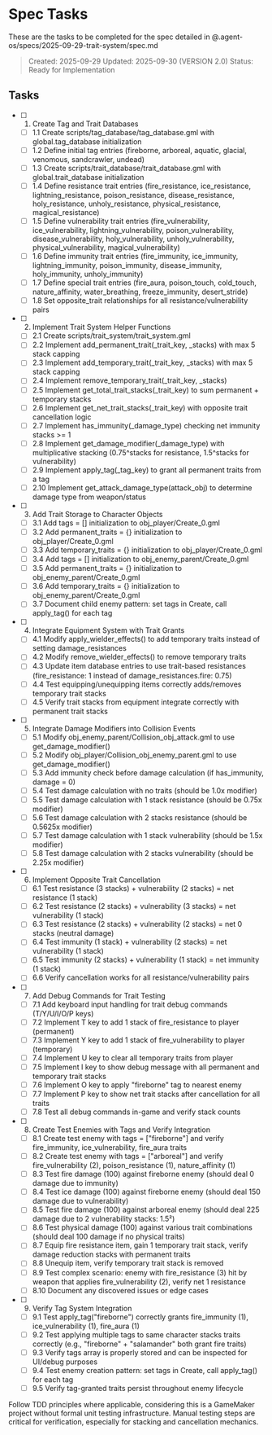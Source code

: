 # Spec Tasks

These are the tasks to be completed for the spec detailed in @.agent-os/specs/2025-09-29-trait-system/spec.md

> Created: 2025-09-29
> Updated: 2025-09-30 (VERSION 2.0)
> Status: Ready for Implementation

## Tasks

- [ ] 1. Create Tag and Trait Databases
  - [ ] 1.1 Create scripts/tag_database/tag_database.gml with global.tag_database initialization
  - [ ] 1.2 Define initial tag entries (fireborne, arboreal, aquatic, glacial, venomous, sandcrawler, undead)
  - [ ] 1.3 Create scripts/trait_database/trait_database.gml with global.trait_database initialization
  - [ ] 1.4 Define resistance trait entries (fire_resistance, ice_resistance, lightning_resistance, poison_resistance, disease_resistance, holy_resistance, unholy_resistance, physical_resistance, magical_resistance)
  - [ ] 1.5 Define vulnerability trait entries (fire_vulnerability, ice_vulnerability, lightning_vulnerability, poison_vulnerability, disease_vulnerability, holy_vulnerability, unholy_vulnerability, physical_vulnerability, magical_vulnerability)
  - [ ] 1.6 Define immunity trait entries (fire_immunity, ice_immunity, lightning_immunity, poison_immunity, disease_immunity, holy_immunity, unholy_immunity)
  - [ ] 1.7 Define special trait entries (fire_aura, poison_touch, cold_touch, nature_affinity, water_breathing, freeze_immunity, desert_stride)
  - [ ] 1.8 Set opposite_trait relationships for all resistance/vulnerability pairs

- [ ] 2. Implement Trait System Helper Functions
  - [ ] 2.1 Create scripts/trait_system/trait_system.gml
  - [ ] 2.2 Implement add_permanent_trait(_trait_key, _stacks) with max 5 stack capping
  - [ ] 2.3 Implement add_temporary_trait(_trait_key, _stacks) with max 5 stack capping
  - [ ] 2.4 Implement remove_temporary_trait(_trait_key, _stacks)
  - [ ] 2.5 Implement get_total_trait_stacks(_trait_key) to sum permanent + temporary stacks
  - [ ] 2.6 Implement get_net_trait_stacks(_trait_key) with opposite trait cancellation logic
  - [ ] 2.7 Implement has_immunity(_damage_type) checking net immunity stacks >= 1
  - [ ] 2.8 Implement get_damage_modifier(_damage_type) with multiplicative stacking (0.75^stacks for resistance, 1.5^stacks for vulnerability)
  - [ ] 2.9 Implement apply_tag(_tag_key) to grant all permanent traits from a tag
  - [ ] 2.10 Implement get_attack_damage_type(attack_obj) to determine damage type from weapon/status

- [ ] 3. Add Trait Storage to Character Objects
  - [ ] 3.1 Add tags = [] initialization to obj_player/Create_0.gml
  - [ ] 3.2 Add permanent_traits = {} initialization to obj_player/Create_0.gml
  - [ ] 3.3 Add temporary_traits = {} initialization to obj_player/Create_0.gml
  - [ ] 3.4 Add tags = [] initialization to obj_enemy_parent/Create_0.gml
  - [ ] 3.5 Add permanent_traits = {} initialization to obj_enemy_parent/Create_0.gml
  - [ ] 3.6 Add temporary_traits = {} initialization to obj_enemy_parent/Create_0.gml
  - [ ] 3.7 Document child enemy pattern: set tags in Create, call apply_tag() for each tag

- [ ] 4. Integrate Equipment System with Trait Grants
  - [ ] 4.1 Modify apply_wielder_effects() to add temporary traits instead of setting damage_resistances
  - [ ] 4.2 Modify remove_wielder_effects() to remove temporary traits
  - [ ] 4.3 Update item database entries to use trait-based resistances (fire_resistance: 1 instead of damage_resistances.fire: 0.75)
  - [ ] 4.4 Test equipping/unequipping items correctly adds/removes temporary trait stacks
  - [ ] 4.5 Verify trait stacks from equipment integrate correctly with permanent trait stacks

- [ ] 5. Integrate Damage Modifiers into Collision Events
  - [ ] 5.1 Modify obj_enemy_parent/Collision_obj_attack.gml to use get_damage_modifier()
  - [ ] 5.2 Modify obj_player/Collision_obj_enemy_parent.gml to use get_damage_modifier()
  - [ ] 5.3 Add immunity check before damage calculation (if has_immunity, damage = 0)
  - [ ] 5.4 Test damage calculation with no traits (should be 1.0x modifier)
  - [ ] 5.5 Test damage calculation with 1 stack resistance (should be 0.75x modifier)
  - [ ] 5.6 Test damage calculation with 2 stacks resistance (should be 0.5625x modifier)
  - [ ] 5.7 Test damage calculation with 1 stack vulnerability (should be 1.5x modifier)
  - [ ] 5.8 Test damage calculation with 2 stacks vulnerability (should be 2.25x modifier)

- [ ] 6. Implement Opposite Trait Cancellation
  - [ ] 6.1 Test resistance (3 stacks) + vulnerability (2 stacks) = net resistance (1 stack)
  - [ ] 6.2 Test resistance (2 stacks) + vulnerability (3 stacks) = net vulnerability (1 stack)
  - [ ] 6.3 Test resistance (2 stacks) + vulnerability (2 stacks) = net 0 stacks (neutral damage)
  - [ ] 6.4 Test immunity (1 stack) + vulnerability (2 stacks) = net vulnerability (1 stack)
  - [ ] 6.5 Test immunity (2 stacks) + vulnerability (1 stack) = net immunity (1 stack)
  - [ ] 6.6 Verify cancellation works for all resistance/vulnerability pairs

- [ ] 7. Add Debug Commands for Trait Testing
  - [ ] 7.1 Add keyboard input handling for trait debug commands (T/Y/U/I/O/P keys)
  - [ ] 7.2 Implement T key to add 1 stack of fire_resistance to player (permanent)
  - [ ] 7.3 Implement Y key to add 1 stack of fire_vulnerability to player (temporary)
  - [ ] 7.4 Implement U key to clear all temporary traits from player
  - [ ] 7.5 Implement I key to show debug message with all permanent and temporary trait stacks
  - [ ] 7.6 Implement O key to apply "fireborne" tag to nearest enemy
  - [ ] 7.7 Implement P key to show net trait stacks after cancellation for all traits
  - [ ] 7.8 Test all debug commands in-game and verify stack counts

- [ ] 8. Create Test Enemies with Tags and Verify Integration
  - [ ] 8.1 Create test enemy with tags = ["fireborne"] and verify fire_immunity, ice_vulnerability, fire_aura traits
  - [ ] 8.2 Create test enemy with tags = ["arboreal"] and verify fire_vulnerability (2), poison_resistance (1), nature_affinity (1)
  - [ ] 8.3 Test fire damage (100) against fireborne enemy (should deal 0 damage due to immunity)
  - [ ] 8.4 Test ice damage (100) against fireborne enemy (should deal 150 damage due to vulnerability)
  - [ ] 8.5 Test fire damage (100) against arboreal enemy (should deal 225 damage due to 2 vulnerability stacks: 1.5²)
  - [ ] 8.6 Test physical damage (100) against various trait combinations (should deal 100 damage if no physical traits)
  - [ ] 8.7 Equip fire resistance item, gain 1 temporary trait stack, verify damage reduction stacks with permanent traits
  - [ ] 8.8 Unequip item, verify temporary trait stack is removed
  - [ ] 8.9 Test complex scenario: enemy with fire_resistance (3) hit by weapon that applies fire_vulnerability (2), verify net 1 resistance
  - [ ] 8.10 Document any discovered issues or edge cases

- [ ] 9. Verify Tag System Integration
  - [ ] 9.1 Test apply_tag("fireborne") correctly grants fire_immunity (1), ice_vulnerability (1), fire_aura (1)
  - [ ] 9.2 Test applying multiple tags to same character stacks traits correctly (e.g., "fireborne" + "salamander" both grant fire traits)
  - [ ] 9.3 Verify tags array is properly stored and can be inspected for UI/debug purposes
  - [ ] 9.4 Test enemy creation pattern: set tags in Create, call apply_tag() for each tag
  - [ ] 9.5 Verify tag-granted traits persist throughout enemy lifecycle

Follow TDD principles where applicable, considering this is a GameMaker project without formal unit testing infrastructure. Manual testing steps are critical for verification, especially for stacking and cancellation mechanics.
